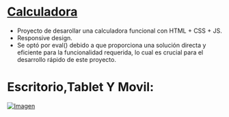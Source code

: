 # [Calculadora](https://davidfrontenddev.github.io/Calculadora/)

- Proyecto de desarollar una calculadora funcional con HTML + CSS + JS.
- Responsive design.
- Se optó por eval() debido a que proporciona una solución directa y eficiente para la funcionalidad requerida, lo cual es crucial para el desarrollo rápido de este proyecto.

# Escritorio,Tablet Y Movil:

[![Imagen](https://i.imgur.com/80N6AM2.png)](https://davidfrontenddev.github.io/Calculadora/)
